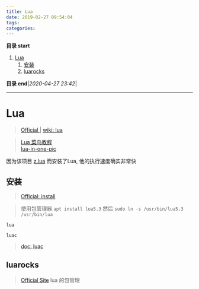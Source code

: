 ```yaml
---
title: Lua
date: 2019-02-27 09:54:04
tags: 
categories: 
---
```


**目录 start**

1. [Lua](#lua)
    1. [安装](#安装)
    1. [luarocks](#luarocks)

**目录 end**|_2020-04-27 23:42_|
****************************************
# Lua

> [Official ](https://www.lua.org/) | [wiki: lua](https://en.wikipedia.org/wiki/Lua)

> [Lua 菜鸟教程](http://www.runoob.com/lua/lua-tutorial.html)  
> [lua-in-one-pic](https://github.com/coodict/lua-in-one-pic)

因为该项目 [z.lua](https://github.com/skywind3000/z.lua) 而安装了Lua, 他的执行速度确实非常快

## 安装
> [Official: install](https://www.lua.org/start.html#installing)  

> 使用包管理器 `apt install lua5.3` 然后 `sudo ln -s /usr/bin/lua5.3 /usr/bin/lua`

`lua`

`luac`
> [doc: luac](https://www.lua.org/manual/5.3/luac.html)

## luarocks
> [Official Site](https://luarocks.org/#quick-start) lua 的包管理
